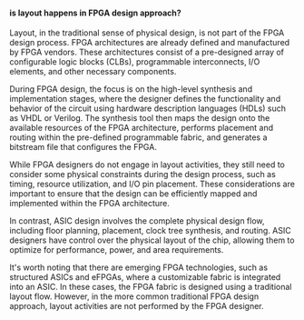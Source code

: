 #### is layout happens in FPGA design approach?

Layout, in the traditional sense of physical design, is not part of the FPGA design process. FPGA architectures are already defined and manufactured by FPGA vendors. These architectures consist of a pre-designed array of configurable logic blocks (CLBs), programmable interconnects, I/O elements, and other necessary components.

During FPGA design, the focus is on the high-level synthesis and implementation stages, where the designer defines the functionality and behavior of the circuit using hardware description languages (HDLs) such as VHDL or Verilog. The synthesis tool then maps the design onto the available resources of the FPGA architecture, performs placement and routing within the pre-defined programmable fabric, and generates a bitstream file that configures the FPGA.

While FPGA designers do not engage in layout activities, they still need to consider some physical constraints during the design process, such as timing, resource utilization, and I/O pin placement. These considerations are important to ensure that the design can be efficiently mapped and implemented within the FPGA architecture.

In contrast, ASIC design involves the complete physical design flow, including floor planning, placement, clock tree synthesis, and routing. ASIC designers have control over the physical layout of the chip, allowing them to optimize for performance, power, and area requirements.

It's worth noting that there are emerging FPGA technologies, such as structured ASICs and eFPGAs, where a customizable fabric is integrated into an ASIC. In these cases, the FPGA fabric is designed using a traditional layout flow. However, in the more common traditional FPGA design approach, layout activities are not performed by the FPGA designer.
